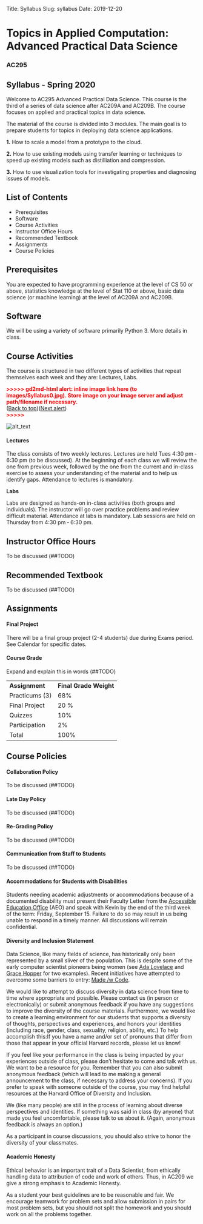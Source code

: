 Title: Syllabus
Slug: syllabus
Date: 2019-12-20

<style>
pre {
  background-color: #F5F5F5;
  display: block;
  font-family: monospace;
  font-size: 14px;
  white-space: pre;
  border-color: #999999;
  border-width: 1px;
  border-style: solid;
  border-radius: 6px;
  margin: 1em 0;
  padding: 5px;
  white-space: pre-wrap;
}
.containerMain {
    display: flex;
    width: 100%;
    height: 300px;
}
</style>




# Topics in Applied Computation: <br> Advanced Practical Data Science
### AC295


## Syllabus - Spring 2020

Welcome to AC295 Advanced Practical Data Science. This course is the third of a series of data science after AC209A and AC209B. The course focuses on applied and practical topics in data science. 

The material of the course is divided into 3 modules. The main goal is to prepare students for topics in deploying data science applications. 

**1.** How to scale a model from a prototype to the cloud.

**2.**  How to use existing models using transfer learning or techniques to speed up existing models such as distilliation and compression. 

**3.** How to use visualization tools for investigating properties and diagnosing issues of models.




## List of Contents



*   Prerequisites
*   Software
*   Course Activities
*   Instructor Office Hours
*   Recommended Textbook
*   Assignments
*   Course Policies


## Prerequisites

You are expected to have programming experience at the level of CS 50 or above, statistics knowledge at the level of Stat 110 or above, basic data science (or machine learning) at the level of AC209A and AC209B. 


## Software

We will be using a variety of software primarily Python 3. More details in class.


## Course Activities

The course is structured in two different types of activities that repeat themselves each week and they are: Lectures, Labs.



<p id="gdcalert1" ><span style="color: red; font-weight: bold">>>>>>  gd2md-html alert: inline image link here (to images/Syllabus0.jpg). Store image on your image server and adjust path/filename if necessary. </span><br>(<a href="#">Back to top</a>)(<a href="#gdcalert2">Next alert</a>)<br><span style="color: red; font-weight: bold">>>>>> </span></p>


![alt_text](images/Syllabus0.jpg "image_tooltip")



#### **Lectures**

The class consists of two weekly lectures. Lectures are held Tues 4:30 pm ‐ 6:30 pm (to be discussed).  At the beginning of each class we will review the one from previous week, followed by the one from the current and in-class exercise to assess your understanding of the material and to help us identify gaps. Attendance to lectures is mandatory. 

**Labs**

Labs are designed as hands-on in-class activities (both groups and individuals). The instructor will go over practice problems and review difficult material. Attendance at labs is mandatory. Lab sessions are held on Thursday from 4:30 pm ‐ 6:30 pm.


## Instructor Office Hours

To be discussed  (##TODO)


## Recommended Textbook

To be discussed  (##TODO)


## Assignments


#### **Final Project**

There will be a final group project (2-4 students) due during Exams period. See Calendar for specific dates.


#### **Course Grade**

Expand and explain this in words (##TODO)


<table>
  <tr>
   <td><strong>Assignment</strong>
   </td>
   <td><strong>Final Grade Weight</strong>
   </td>
  </tr>
  <tr>
   <td>Practicums (3)
   </td>
   <td>68%
   </td>
  </tr>
  <tr>
   <td>Final Project 
   </td>
   <td>20 %
   </td>
  </tr>
  <tr>
   <td>Quizzes
   </td>
   <td>10%
   </td>
  </tr>
  <tr>
   <td>Participation
   </td>
   <td>2%
   </td>
  </tr>
  <tr>
   <td>Total
   </td>
   <td>100%
   </td>
  </tr>
</table>



## Course Policies


#### **Collaboration Policy**

To be discussed  (##TODO)


#### **Late Day Policy**

To be discussed  (##TODO)


#### **Re-Grading Policy**

To be discussed  (##TODO)


#### **Communication from Staff to Students**

To be discussed  (##TODO)


#### **Accommodations for Students with Disabilities**

Students needing academic adjustments or accommodations because of a documented disability must present their Faculty Letter from the [Accessible Education Office](http://www.aeo.fas.harvard.edu/) (AEO) and speak with Kevin by the end of the third week of the term: Friday, September 15. Failure to do so may result in us being unable to respond in a timely manner. All discussions will remain confidential.


#### **Diversity and Inclusion Statement**

Data Science, like many fields of science, has historically only been represented by a small sliver of the population. This is despite some of the early computer scientist pioneers being women (see [Ada Lovelace](https://en.wikipedia.org/wiki/Ada_Lovelace) and [Grace Hopper](https://en.wikipedia.org/wiki/Grace_Hopper) for two examples). Recent initiatives have attempted to overcome some barriers to entry: [Made /w Code](https://www.madewithcode.com/).

We would like to attempt to discuss diversity in data science from time to time where appropriate and possible. Please contact us (in person or electronically) or submit anonymous feedback if you have any suggestions to improve the diversity of the course materials. Furthermore, we would like to create a learning environment for our students that supports a diversity of thoughts, perspectives and experiences, and honors your identities (including race, gender, class, sexuality, religion, ability, etc.) To help accomplish this:If you have a name and/or set of pronouns that differ from those that appear in your official Harvard records, please let us know!

If you feel like your performance in the class is being impacted by your experiences outside of class, please don’t hesitate to come and talk with us. We want to be a resource for you. Remember that you can also submit anonymous feedback (which will lead to me making a general announcement to the class, if necessary to address your concerns). If you prefer to speak with someone outside of the course, you may find helpful resources at the Harvard Office of Diversity and Inclusion.

We (like many people) are still in the process of learning about diverse perspectives and identities. If something was said in class (by anyone) that made you feel uncomfortable, please talk to us about it. (Again, anonymous feedback is always an option.)

As a participant in course discussions, you should also strive to honor the diversity of your classmates.


#### **Academic Honesty**

Ethical behavior is an important trait of a Data Scientist, from ethically handling data to attribution of code and work of others. Thus, in AC209 we give a strong emphasis to Academic Honesty.

As a student your best guidelines are to be reasonable and fair. We encourage teamwork for problem sets and allow submission in pairs for most problem sets, but you should not split the homework and you should work on all the problems together.


